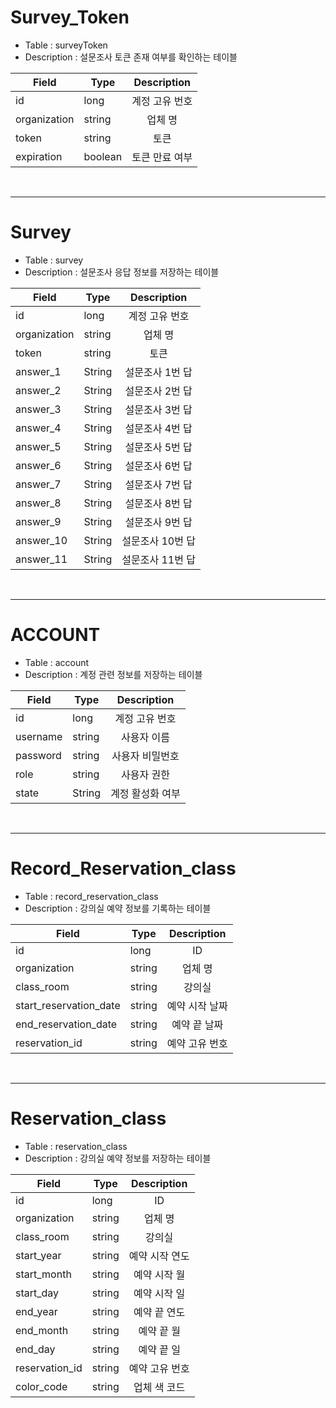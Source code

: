 # Survey_Token

- Table : surveyToken
- Description : 설문조사 토큰 존재 여부를 확인하는 테이블

| Field        | Type    | Description |
|--------------|---------|:-----------:|
| id           | long    |  계정 고유 번호   |
| organization | string  |    업체 명     |
| token        | string  |     토큰      |
| expiration   | boolean |  토큰 만료 여부   |

<br>

---

# Survey

- Table : survey
- Description : 설문조사 응답 정보를 저장하는 테이블

| Field        | Type   | Description |
|--------------|--------|:-----------:|
| id           | long   |  계정 고유 번호   |
| organization | string |    업체 명     |
| token        | string |     토큰      |
| answer_1     | String |  설문조사 1번 답  |
| answer_2     | String |  설문조사 2번 답  |
| answer_3     | String |  설문조사 3번 답  |
| answer_4     | String |  설문조사 4번 답  |
| answer_5     | String |  설문조사 5번 답  |
| answer_6     | String |  설문조사 6번 답  |
| answer_7     | String |  설문조사 7번 답  |
| answer_8     | String |  설문조사 8번 답  |
| answer_9     | String |  설문조사 9번 답  |
| answer_10    | String | 설문조사 10번 답  |
| answer_11    | String | 설문조사 11번 답  |



<br>

---


# ACCOUNT

- Table : account
- Description : 계정 관련 정보를 저장하는 테이블

| Field    | Type   | Description |
|----------|--------|:-----------:|
| id       | long   |  계정 고유 번호   |
| username | string |   사용자 이름    |
| password | string |  사용자 비밀번호   |
| role     | string |   사용자 권한    |
| state    | String |  계정 활성화 여부  |

<br>

---

# Record_Reservation_class

- Table : record_reservation_class
- Description : 강의실 예약 정보를 기록하는 테이블

| Field                  | Type   | Description |
|------------------------|--------|:-----------:|
| id                     | long   |     ID      |
| organization           | string |    업체 명     |
| class_room             | string |     강의실     |
| start_reservation_date | string |  예약 시작 날짜   |
| end_reservation_date   | string |   예약 끝 날짜   |
| reservation_id         | string |  예약 고유 번호   |


<br>

---



# Reservation_class

- Table : reservation_class
- Description : 강의실 예약 정보를 저장하는 테이블

| Field          | Type   | Description |
|----------------|--------|:-----------:|
| id             | long   |     ID      |
| organization   | string |    업체 명     |
| class_room     | string |     강의실     |
| start_year     | string |  예약 시작 연도   |
| start_month    | string |   예약 시작 월   |
| start_day      | string |   예약 시작 일   |
| end_year       | string |   예약 끝 연도   |
| end_month      | string |   예약 끝 월    |
| end_day        | string |   예약 끝 일    |
| reservation_id | string |  예약 고유 번호   |
| color_code     | string |   업체 색 코드   |
